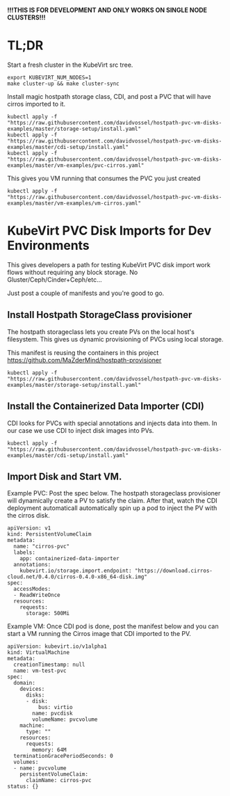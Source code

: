 **!!!THIS IS FOR DEVELOPMENT AND ONLY WORKS ON SINGLE NODE CLUSTERS!!!**

# TL;DR

Start a fresh cluster in the KubeVirt src tree.
```
export KUBEVIRT_NUM_NODES=1
make cluster-up && make cluster-sync
```

Install magic hostpath storage class, CDI, and post a PVC that will have cirros imported to it. 
```
kubectl apply -f "https://raw.githubusercontent.com/davidvossel/hostpath-pvc-vm-disks-examples/master/storage-setup/install.yaml"
kubectl apply -f "https://raw.githubusercontent.com/davidvossel/hostpath-pvc-vm-disks-examples/master/cdi-setup/install.yaml"
kubectl apply -f "https://raw.githubusercontent.com/davidvossel/hostpath-pvc-vm-disks-examples/master/vm-examples/pvc-cirros.yaml"
```

This gives you VM running that consumes the PVC you just created
```
kubectl apply -f "https://raw.githubusercontent.com/davidvossel/hostpath-pvc-vm-disks-examples/master/vm-examples/vm-cirros.yaml"
```

# KubeVirt PVC Disk Imports for Dev Environments

This gives developers a path for testing KubeVirt PVC disk import work flows
without requiring any block storage. No Gluster/Ceph/Cinder+Ceph/etc... 

Just post a couple of manifests and you're good to go.

## Install Hostpath StorageClass provisioner

The hostpath storageclass lets you create PVs on the local host's filesystem.
This gives us dynamic provisioning of PVCs using local storage.

This manifest is reusing the containers in this project
https://github.com/MaZderMind/hostpath-provisioner

```
kubectl apply -f "https://raw.githubusercontent.com/davidvossel/hostpath-pvc-vm-disks-examples/master/storage-setup/install.yaml"
```

## Install the Containerized Data Importer (CDI)

CDI looks for PVCs with special annotations and injects data into them. In our case
we use CDI to inject disk images into PVs.

```
kubectl apply -f "https://raw.githubusercontent.com/davidvossel/hostpath-pvc-vm-disks-examples/master/cdi-setup/install.yaml"
```

## Import Disk and Start VM.


Example PVC: Post the spec below. The hostpath storageclass provisioner will
dynamically create a PV to satisfy the claim. After that, watch the CDI
deployment automaticall automatically spin up a pod to inject the PV
with the cirros disk.
```
apiVersion: v1
kind: PersistentVolumeClaim
metadata:
  name: "cirros-pvc"
  labels:
    app: containerized-data-importer
  annotations:
    kubevirt.io/storage.import.endpoint: "https://download.cirros-cloud.net/0.4.0/cirros-0.4.0-x86_64-disk.img"
spec:
  accessModes:
  - ReadWriteOnce
  resources:
    requests:
      storage: 500Mi

```

Example VM: Once CDI pod is done, post the manifest below and you can start a
VM running the Cirros image that CDI imported to the PV. 

```
apiVersion: kubevirt.io/v1alpha1
kind: VirtualMachine
metadata:
  creationTimestamp: null
  name: vm-test-pvc
spec:
  domain:
    devices:
      disks:
      - disk:
          bus: virtio
        name: pvcdisk
        volumeName: pvcvolume
    machine:
      type: ""
    resources:
      requests:
        memory: 64M
  terminationGracePeriodSeconds: 0
  volumes:
  - name: pvcvolume
    persistentVolumeClaim:
      claimName: cirros-pvc
status: {}
```
